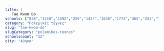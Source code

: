 ```yaml
---
title: |
   Tae Kwon Do
schools: ["888","1350","1592","259","1424","1636","1773","368","253","1804","847","291"]
category: "Πολεμικές τέχνες"
slug: "tae-kwon-do"
slugCategory: "polemikes-texnes"
schoolscount: "12"
city: "Αθήνα"
---
```


